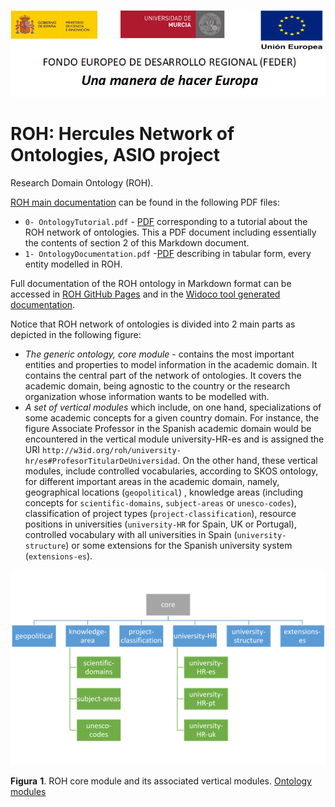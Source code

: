![](https://github.com/HerculesCRUE/ROH/blob/gh-pages/media/CabeceraDocumentosMD.png)

# ROH: Hercules Network of Ontologies, ASIO project
Research Domain Ontology (ROH). 

[ROH main documentation](https://herculescrue.github.io/ROH/) can be found in the following PDF files:
- `0- OntologyTutorial.pdf` - [PDF](https://github.com/HerculesCRUE/ROH/blob/main/docs/0-%20OntologyTutorial.pdf) corresponding to a tutorial about the ROH network of ontologies. This a PDF document including essentially the contents of section 2 of this Markdown document.
- `1- OntologyDocumentation.pdf` -[PDF](https://github.com/HerculesCRUE/ROH/blob/main/docs/1-%20OntologyDocumentation.pdf) describing in tabular form, every entity modelled in ROH.

Full documentation of the ROH ontology in Markdown format can be accessed in [ROH GitHub Pages](https://herculescrue.github.io/ROH/) and in the [Widoco tool generated documentation](https://herculescrue.github.io/ROH/roh/).

Notice that ROH network of ontologies is divided into 2 main parts as depicted in the following figure:
- *The generic ontology, core module* - contains the most important entities and properties to model information in the academic domain. It contains the central part of the network of ontologies. It covers the academic domain, being agnostic to the country or the research organization whose information wants to be modelled with.
- *A set of vertical modules*	 which include, on one hand, specializations of some academic concepts for a given country domain. For instance, the figure Associate Professor in the Spanish academic domain would be encountered in the vertical module university-HR-es and is assigned the URI `http://w3id.org/roh/university-hr/es#ProfesorTitularDeUniversidad`. On the other hand, these vertical modules, include controlled vocabularies, according to SKOS ontology, for different important areas in the academic domain, namely,  geographical locations (`geopolitical`) , knowledge areas (including concepts for `scientific-domains`, `subject-areas` or `unesco-codes`), classification of project types (`project-classification`), resource positions in universities (`university-HR` for Spain, UK or Portugal), controlled vocabulary with all universities in Spain (`university-structure`) or  some extensions for the Spanish university system (`extensions-es`).

![](https://github.com/HerculesCRUE/ROH/blob/gh-pages/media/ROH-core-vertical-modules.png)

**Figura** **1**. ROH core module and its associated vertical modules. [Ontology modules](https://github.com/HerculesCRUE/ROH/tree/main/roh/modules)
